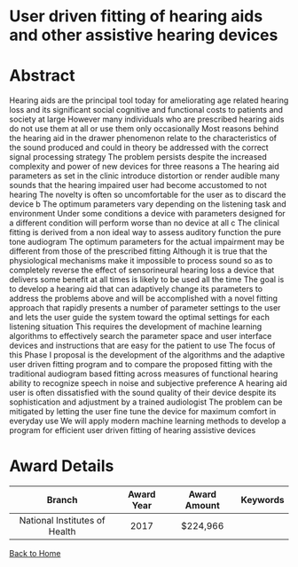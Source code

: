
User driven fitting of hearing aids and other assistive hearing devices
=======================================================================

# Abstract


Hearing aids are the principal tool today for ameliorating age related hearing loss and its
significant social  cognitive and functional costs to patients and society at large 
However  many individuals who are prescribed hearing aids do not use them at all  or
use them only occasionally  Most reasons behind the  hearing aid in the drawer 
phenomenon relate to the characteristics of the sound produced  and could  in theory  be
addressed with the correct signal processing strategy  The problem persists despite the
increased complexity and power of new devices  for three reasons   a  The hearing aid
parameters  as set in the clinic  introduce distortion or render audible many sounds that
the hearing impaired user had become accustomed to not hearing  The novelty is often
so uncomfortable for the user as to discard the device   b  The optimum parameters vary
depending on the listening task and environment  Under some conditions  a device with
parameters designed for a different condition will perform worse than no device at all   c 
The clinical fitting is derived from a non ideal way to assess auditory function  the pure 
tone audiogram   The optimum parameters for the actual impairment may be different
from those of the prescribed fitting 
Although it is true that the physiological mechanisms make it impossible to process
sound so as to completely reverse the effect of sensorineural hearing loss  a device that
delivers some benefit at all times is likely to be used all the time 
The goal is to develop a hearing aid that can adaptively change its parameters to
address the problems above  and will be accomplished with a novel fitting approach that
rapidly presents a number of parameter settings to the user and lets the user guide the
system toward the optimal settings for each listening situation  This requires the
development of machine learning algorithms to effectively search the parameter space
and user interface devices and instructions that are easy for the patient to use  The
focus of this Phase I proposal is the development of the algorithms and the adaptive
user driven fitting program  and to compare the proposed fitting with the traditional
audiogram based fitting across measures of functional hearing  ability to recognize
speech in noise  and subjective preference A hearing aid user is often dissatisfied with the sound quality of their device  despite its
sophistication and adjustment by a trained audiologist  The problem can be mitigated by
letting the user fine tune the device for maximum comfort in everyday use  We will apply
modern machine learning methods to develop a program for efficient user driven fitting
of hearing assistive devices  

# Award Details

|Branch|Award Year|Award Amount|Keywords|
| :---: | :---: | :---: | :---: |
|National Institutes of Health|2017|$224,966||
  
  


[Back to Home](https://github.com/chrischow/dod_sbir_awards/Reports/JH/#2418)
